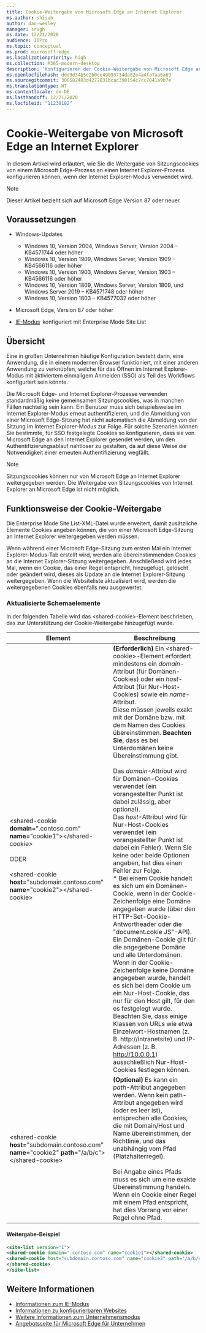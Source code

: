 ```yaml
---
title: Cookie-Weitergabe von Microsoft Edge an Internet Explorer
ms.author: shisub
author: dan-wesley
manager: srugh
ms.date: 12/21/2020
audience: ITPro
ms.topic: conceptual
ms.prod: microsoft-edge
ms.localizationpriority: high
ms.collection: M365-modern-desktop
description: 'Konfigurieren der Cookie-Weitergabe von Microsoft Edge an Internet Explorer '
ms.openlocfilehash: ddd9d34b5e2b0ee49093734da82e4a4fa7aa6a69
ms.sourcegitcommit: 306582403d4272831bcac390154c7cc7041a9b7e
ms.translationtype: HT
ms.contentlocale: de-DE
ms.lasthandoff: 12/21/2020
ms.locfileid: "11238182"
---
```

# Cookie-Weitergabe von Microsoft Edge an Internet Explorer

In diesem Artikel wird erläutert, wie Sie die Weitergabe von Sitzungscookies von einem Microsoft Edge-Prozess an einen Internet Explorer-Prozess konfigurieren können, wenn der Internet Explorer-Modus verwendet wird.

> [!NOTE]
> Dieser Artikel bezieht sich auf Microsoft Edge Version 87 oder neuer.

## Voraussetzungen

- Windows-Updates

  - Windows 10, Version 2004, Windows Server, Version 2004 – KB4571744 oder höher
  - Windows 10, Version 1909, Windows Server, Version 1909 – KB4566116 oder höher
  - Windows 10, Version 1903, Windows Server, Version 1903 – KB4566116 oder höher
  - Windows 10, Version 1809, Windows Server, Version 1809, und Windows Server 2019 – KB4571748 oder höher
  - Windows 10, Version 1803 – KB4577032 oder höher

- Microsoft Edge, Version 87 oder höher
- [IE-Modus](https://aka.ms/iemodeonedge)  konfiguriert mit Enterprise Mode Site List

## Übersicht

Eine in großen Unternehmen häufige Konfiguration besteht darin, eine Anwendung, die in einem modernen Browser funktioniert, mit einer anderen Anwendung zu verknüpfen, welche für das Öffnen im Internet Explorer-Modus mit aktiviertem einmaligem Anmelden (SSO) als Teil des Workflows konfiguriert sein könnte.

Die Microsoft Edge- und Internet Explorer-Prozesse verwenden standardmäßig keine gemeinsamen Sitzungscookies, was in manchen Fällen nachteilig sein kann. Ein Benutzer muss sich beispielsweise im Internet Explorer-Modus erneut authentifizieren, und die Abmeldung von einer Microsoft Edge-Sitzung hat nicht automatisch die Abmeldung von der Sitzung im Internet Explorer-Modus zur Folge. Für solche Szenarien können Sie bestimmte, für SSO festgelegte Cookies so konfigurieren, dass sie von Microsoft Edge an den Internet Explorer gesendet werden, um den Authentifizierungsablauf nahtloser zu gestalten, da auf diese Weise die Notwendigkeit einer erneuten Authentifizierung wegfällt.

> [!NOTE]
> Sitzungscookies können nur von Microsoft Edge an Internet Explorer weitergegeben werden. Die Weitergabe von Sitzungscookies von Internet Explorer an Microsoft Edge ist nicht möglich.

## Funktionsweise der Cookie-Weitergabe

Die Enterprise Mode Site List-XML-Datei wurde erweitert, damit zusätzliche Elemente Cookies angeben können, die von einer Microsoft Edge-Sitzung an Internet Explorer weitergegeben werden müssen.  

Wenn während einer Microsoft Edge-Sitzung zum ersten Mal ein Internet Explorer-Modus-Tab erstellt wird, werden alle übereinstimmenden Cookies an die Internet Explorer-Sitzung weitergegeben. Anschließend wird jedes Mal, wenn ein Cookie, das einer Regel entspricht, hinzugefügt, gelöscht oder geändert wird, dieses als Update an die Internet Explorer-Sitzung weitergegeben. Wenn die Websiteliste aktualisiert wird, werden die weitergegebenen Cookies ebenfalls neu ausgewertet.

### Aktualisierte Schemaelemente

In der folgenden Tabelle wird das \<shared-cookie\>-Element beschrieben, das zur Unterstützung der Cookie-Weitergabe hinzugefügt wurde.

| Element| Beschreibung |
|-|-|
| \<shared-cookie **domain**=".contoso.com" **name**="cookie1"\>\</shared-cookie\><br><br>ODER<br><br>\<shared-cookie **host**="subdomain.contoso.com" **name**="cookie2"\>\</shared-cookie\>   |**(Erforderlich)** Ein \<shared-cookie\>-Element erfordert mindestens ein *domain*-Attribut (für Domänen-Cookies) oder ein *host*-Attribut (für Nur-Host-Cookies) sowie ein *name*-Attribut.<br>Diese müssen jeweils exakt mit der Domäne bzw. mit dem Namen des Cookies übereinstimmen. **Beachten Sie**, dass es bei Unterdomänen keine Übereinstimmung gibt.<br><br>Das *domain*-Attribut wird für Domänen-Cookies verwendet (ein vorangestellter Punkt ist dabei zulässig, aber optional).<br>Das *host*-Attribut wird für Nur-Host-Cookies verwendet (ein vorangestellter Punkt ist dabei ein Fehler). Wenn Sie keine oder beide Optionen angeben, hat dies einen Fehler zur Folge.<br>* Bei einem Cookie handelt es sich um ein Domänen-Cookie, wenn in der Cookie-Zeichenfolge eine Domäne angegeben wurde (über den HTTP-Set-Cookie-Antwortheader oder die "document.cokie JS"-API). Ein Domänen-Cookie gilt für die angegebene Domäne und alle Unterdomänen. Wenn in der Cookie-Zeichenfolge keine Domäne angegeben wurde, handelt es sich bei dem Cookie um ein Nur-Host-Cookie, das nur für den Host gilt, für den es festgelegt wurde. Beachten Sie, dass einige Klassen von URLs wie etwa Einzelwort-Hostnamen (z. B. http://intranetsite) und IP-Adressen (z. B. http://10.0.0.1) ausschließlich Nur-Host-Cookies festlegen können.    |
| \<shared-cookie **host**="subdomain.contoso.com" **name**="cookie2" **path**="/a/b/c"\>\</shared-cookie\>  | **(Optional)** Es kann ein *path*-Attribut angegeben werden. Wenn kein path-Attribut angegeben wird (oder es leer ist), entsprechen alle Cookies, die mit Domain/Host und Name übereinstimmen, der Richtlinie, und das unabhängig vom Pfad (Platzhalterregel).<br><br>Bei Angabe eines Pfads muss es sich um eine exakte Übereinstimmung handeln.<br>Wenn ein Cookie einer Regel mit einem Pfad entspricht, hat dies Vorrang vor einer Regel ohne Pfad. |

#### Weitergabe-Beispiel

```xml
<site-list version="1">
<shared-cookie domain=".contoso.com" name="cookie1"></shared-cookie> 
<shared-cookie host="subdomain.contoso.com" name="cookie2" path="/a/b/c">
</shared-cookie>
</site-list>
```

## Weitere Informationen

- [Informationen zum IE-Modus](https://docs.microsoft.com/deployedge/edge-ie-mode)
- [Informationen zu konfigurierbaren Websites](https://docs.microsoft.com/deployedge/edge-learnmore-configurable-sites-ie-mode)
- [Weitere Informationen zum Unternehmensmodus](https://docs.microsoft.com/internet-explorer/ie11-deploy-guide/enterprise-mode-overview-for-ie11)
- [Angebotsseite für Microsoft Edge für Unternehmen](https://aka.ms/EdgeEnterprise)
